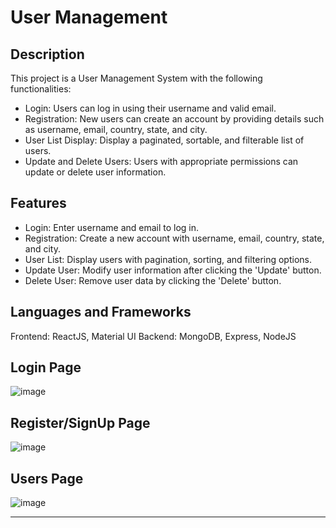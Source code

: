 # User Management

## Description
This project is a User Management System with the following functionalities:

* Login: Users can log in using their username and valid email.
* Registration: New users can create an account by providing details such as username, email, country, state, and city.
* User List Display: Display a paginated, sortable, and filterable list of users.
* Update and Delete Users: Users with appropriate permissions can update or delete user information.

## Features
* Login: Enter username and email to log in.
* Registration: Create a new account with username, email, country, state, and city.
* User List: Display users with pagination, sorting, and filtering options.
* Update User: Modify user information after clicking the 'Update' button.
* Delete User: Remove user data by clicking the 'Delete' button.

## Languages and Frameworks
Frontend: ReactJS, Material UI
Backend: MongoDB, Express, NodeJS


## Login Page
![image](https://github.com/kashishfatima253/interview-assessment/assets/128344656/a47345f0-e6d8-4aab-b3e3-2fecdda870e2)


## Register/SignUp Page
![image](https://github.com/kashishfatima253/interview-assessment/assets/128344656/74cbe05d-680f-4392-8c3c-2b71648ec827)


## Users Page
![image](https://github.com/kashishfatima253/interview-assessment/assets/128344656/bdf1d52d-41b5-4835-9a73-ad138cabae92)


---

